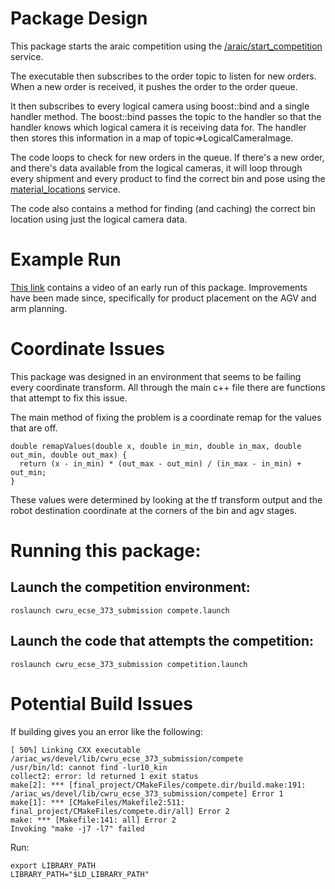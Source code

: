 # Package Design

This package starts the araic competition using the [/araic/start_competition](https://bitbucket.org/osrf/ariac/wiki/2019/competition_interface_documentation) service.

The executable then subscribes to the order topic to listen for new orders. When a new order is received, it pushes the order to the order queue.

It then subscribes to every logical camera using boost::bind and a single handler method. The boost::bind passes the topic to the handler so that the handler knows which logical camera it is receiving data for. The handler then stores this information in a map of topic=>LogicalCameraImage.

The code loops to check for new orders in the queue. If there's a new order, and there's data available from the logical cameras, it will loop through every shipment and every product to find the correct bin and pose using the [material_locations](https://bitbucket.org/osrf/ariac/wiki/2019/competition_interface_documentation) service.

The code also contains a method for finding (and caching) the correct bin location using just the logical camera data.

# Example Run

[This link](https://youtu.be/5s21_tOiuP8) contains a video of an early run of this package. Improvements have been made since, specifically for product placement on the AGV and arm planning.

# Coordinate Issues

This package was designed in an environment that seems to be failing every coordinate transform. All through the main c++ file there are functions that attempt to fix this issue.

The main method of fixing the problem is a coordinate remap for the values that are off.
```
double remapValues(double x, double in_min, double in_max, double out_min, double out_max) {
  return (x - in_min) * (out_max - out_min) / (in_max - in_min) + out_min;
}
```
These values were determined by looking at the tf transform output and the robot destination coordinate at the corners of the bin and agv stages.

# Running this package:

## Launch the competition environment:

```
roslaunch cwru_ecse_373_submission compete.launch
```

## Launch the code that attempts the competition:

```
roslaunch cwru_ecse_373_submission competition.launch
```

# Potential Build Issues

If building gives you an error like the following:

```
[ 50%] Linking CXX executable /ariac_ws/devel/lib/cwru_ecse_373_submission/compete
/usr/bin/ld: cannot find -lur10_kin
collect2: error: ld returned 1 exit status
make[2]: *** [final_project/CMakeFiles/compete.dir/build.make:191: /ariac_ws/devel/lib/cwru_ecse_373_submission/compete] Error 1
make[1]: *** [CMakeFiles/Makefile2:511: final_project/CMakeFiles/compete.dir/all] Error 2
make: *** [Makefile:141: all] Error 2
Invoking "make -j7 -l7" failed
```

Run:
```
export LIBRARY_PATH
LIBRARY_PATH="$LD_LIBRARY_PATH"
```
